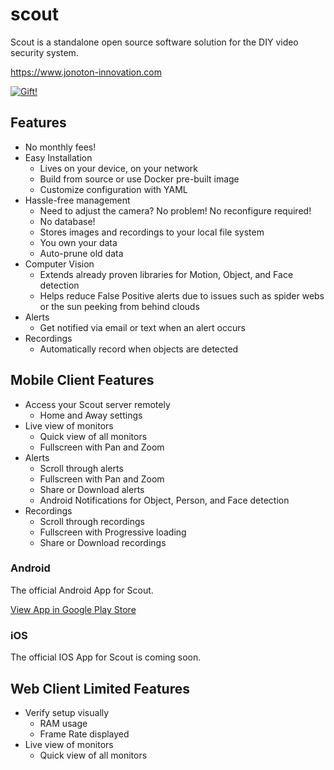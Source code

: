 # scout
Scout is a standalone open source software solution for the DIY video security system.

https://www.jonoton-innovation.com

[![Gift!](https://img.shields.io/badge/Gift!-PayPal-green.svg)](https://www.paypal.com/cgi-bin/webscr?cmd=_donations&business=RLF3ZHK79YL3W&currency_code=USD&source=url)

## Features
* No monthly fees!
* Easy Installation
  * Lives on your device, on your network
  * Build from source or use Docker pre-built image
  * Customize configuration with YAML
* Hassle-free management
  * Need to adjust the camera? No problem! No reconfigure required!
  * No database!
  * Stores images and recordings to your local file system
  * You own your data
  * Auto-prune old data
* Computer Vision
  * Extends already proven libraries for Motion, Object, and Face detection
  * Helps reduce False Positive alerts due to issues such as spider webs or the sun peeking from behind clouds
* Alerts
  * Get notified via email or text when an alert occurs
* Recordings
  * Automatically record when objects are detected

## Mobile Client Features
* Access your Scout server remotely
  * Home and Away settings
* Live view of monitors
  * Quick view of all monitors
  * Fullscreen with Pan and Zoom
* Alerts
  * Scroll through alerts
  * Fullscreen with Pan and Zoom
  * Share or Download alerts
  * Android Notifications for Object, Person, and Face detection
* Recordings
  * Scroll through recordings
  * Fullscreen with Progressive loading
  * Share or Download recordings

### Android
The official Android App for Scout.

[View App in Google Play Store](https://play.google.com/store)

### iOS
The official IOS App for Scout is coming soon.

## Web Client Limited Features
* Verify setup visually
  * RAM usage
  * Frame Rate displayed
* Live view of monitors
  * Quick view of all monitors
